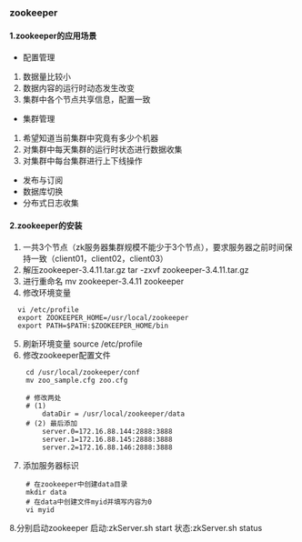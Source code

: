 

### zookeeper
#### 1.zookeeper的应用场景
- 配置管理
1. 数据量比较小
2. 数据内容的运行时动态发生改变
3. 集群中各个节点共享信息，配置一致
- 集群管理
1. 希望知道当前集群中究竟有多少个机器
2. 对集群中每天集群的运行时状态进行数据收集
3. 对集群中每台集群进行上下线操作
- 发布与订阅
- 数据库切换
- 分布式日志收集


#### 2.zookeeper的安装
1. 一共3个节点（zk服务器集群规模不能少于3个节点），要求服务器之前时间保持一致（client01，client02，client03）
2. 解压zookeeper-3.4.11.tar.gz   tar -zxvf zookeeper-3.4.11.tar.gz
3. 进行重命名  mv zookeeper-3.4.11 zookeeper
4. 修改环境变量
```shell
  vi /etc/profile
  export ZOOKEEPER_HOME=/usr/local/zookeeper
  export PATH=$PATH:$ZOOKEEPER_HOME/bin
``` 
5. 刷新环境变量  source /etc/profile
6. 修改zookeeper配置文件

```shell
	cd /usr/local/zookeeper/conf
	mv zoo_sample.cfg zoo.cfg
	
	# 修改两处
	# (1)
		dataDir = /usr/local/zookeeper/data
	# (2) 最后添加
		server.0=172.16.88.144:2888:3888
		server.1=172.16.88.145:2888:3888
		server.2=172.16.88.146:2888:3888
```
7. 添加服务器标识

```shell
	# 在zookeeper中创建data目录
	mkdir data
	# 在data中创建文件myid并填写内容为0
	vi myid
```

8.分别启动zookeeper
	启动:zkServer.sh start
	状态:zkServer.sh status


